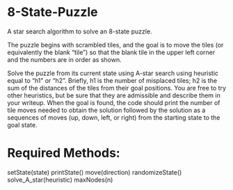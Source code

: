 # 8-State-Puzzle
A star search algorithm to solve an 8-state puzzle.

The puzzle begins with scrambled tiles, and the goal is to move the tiles (or equivalently the blank “tile”) so that the blank tile in the upper left corner and the numbers are in order as shown.

  
Solve the puzzle from its current state using A-star search using heuristic equal to “h1” or “h2”. Briefly, h1 is the number of misplaced tiles; h2 is the sum of the distances of the tiles from their goal positions.  You are free to try other heuristics, but be sure that they are admissible and describe them in your writeup.  When the goal is found, the code should print the number of tile moves needed to obtain the solution followed by the solution as a sequences of moves (up, down, left, or right) from the starting state to the goal state.

# Required Methods:
setState(state)
printState()
move(direction)
randomizeState()
solve_A_star(heuristic)
maxNodes(n)
